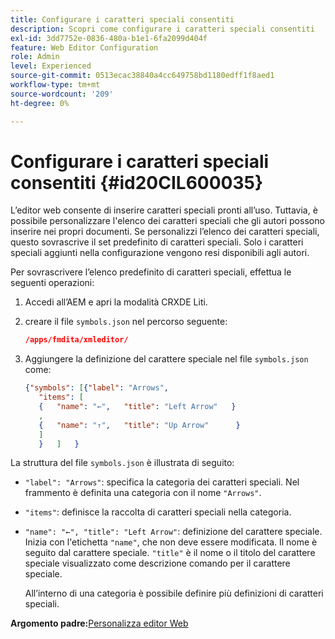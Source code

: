 ```yaml
---
title: Configurare i caratteri speciali consentiti
description: Scopri come configurare i caratteri speciali consentiti
exl-id: 3dd7752e-0836-480a-b1e1-6fa2099d404f
feature: Web Editor Configuration
role: Admin
level: Experienced
source-git-commit: 0513ecac38840a4cc649758bd1180edff1f8aed1
workflow-type: tm+mt
source-wordcount: '209'
ht-degree: 0%

---
```


# Configurare i caratteri speciali consentiti {#id20CIL600035}

L’editor web consente di inserire caratteri speciali pronti all’uso. Tuttavia, è possibile personalizzare l&#39;elenco dei caratteri speciali che gli autori possono inserire nei propri documenti. Se personalizzi l’elenco dei caratteri speciali, questo sovrascrive il set predefinito di caratteri speciali. Solo i caratteri speciali aggiunti nella configurazione vengono resi disponibili agli autori.

Per sovrascrivere l’elenco predefinito di caratteri speciali, effettua le seguenti operazioni:

1. Accedi all’AEM e apri la modalità CRXDE Liti.

1. creare il file `symbols.json` nel percorso seguente:

   ```json
   /apps/fmdita/xmleditor/
   ```

1. Aggiungere la definizione del carattere speciale nel file `symbols.json` come:

   ```json
   {"symbols": [{"label": "Arrows",
      "items": [
      {   "name": "←",   "title": "Left Arrow"   } 
      ,   
      {   "name": "↑",   "title": "Up Arrow"      } 
      ]   
      }   ]   }
   ```


La struttura del file `symbols.json` è illustrata di seguito:

- `"label": "Arrows"`: specifica la categoria dei caratteri speciali. Nel frammento è definita una categoria con il nome `"Arrows"`.
- `"items"`: definisce la raccolta di caratteri speciali nella categoria.
- `"name": "←", "title": "Left Arrow"`: definizione del carattere speciale. Inizia con l&#39;etichetta `"name"`, che non deve essere modificata. Il nome è seguito dal carattere speciale. `"title"` è il nome o il titolo del carattere speciale visualizzato come descrizione comando per il carattere speciale.

  All’interno di una categoria è possibile definire più definizioni di caratteri speciali.


**Argomento padre:**&#x200B;[ Personalizza editor Web](conf-web-editor.md)
